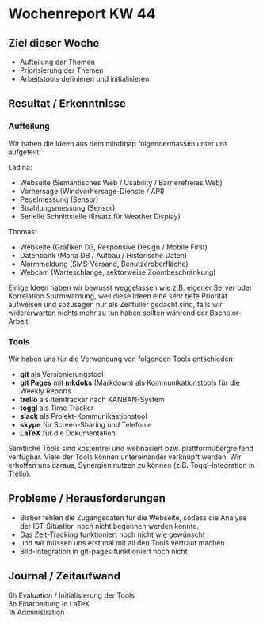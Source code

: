 # Wochenreport KW 44

## Ziel dieser Woche
* Aufteilung der Themen
* Priorisierung der Themen
* Arbeitstools definieren und initialisieren

## Resultat / Erkenntnisse

### Aufteilung
Wir haben die Ideen aus dem mindmap folgendermassen unter uns aufgeteilt:

Ladina: 

* Webseite (Semantisches Web / Usability / Barrierefreies Web)
* Vorhersage (Windvorhersage-Dienste / API)
* Pegelmessung (Sensor)
* Strahlungsmessung (Sensor)
* Serielle Schnittstelle (Ersatz für Weather Display)

Thomas:

* Webseite (Grafiken D3, Responsive Design / Mobile First)
* Datenbank (Maria DB / Aufbau / Historische Daten)
* Alarmmeldung (SMS-Versand, Benutzeroberfläche)
* Webcam (Warteschlange, sektorweise Zoombeschränkung)

Einige Ideen haben wir bewusst weggelassen wie z.B. eigener Server oder Korrelation Sturmwarnung, weil diese Ideen eine sehr tiefe Priorität aufweisen und sozusagen nur als Zeitfüller gedacht sind, falls wir widererwarten nichts mehr zu tun haben sollten während der Bachelor-Arbeit.

### Tools
Wir haben uns für die Verwendung von folgenden Tools entschieden:

* **git** als Versionierungstool
* **git Pages** mit **mkdoks** (Markdown) als Kommunikationstools für die Weekly Reports
* **trello** als Itemtracker nach KANBAN-System
* **toggl** als Time Tracker
* **slack** als Projekt-Kommunikastionstool
* **skype** für Screen-Sharing und Telefonie
* **LaTeX** für die Dokumentation

Sämtliche Tools sind kostenfrei und webbasiert bzw. plattformübergreifend verfügbar. Viele der Tools können untereinander verknüpft werden. Wir erhoffen uns daraus, Synergien nutzen zu können (z.B. Toggl-Integration in Trello).

## Probleme / Herausforderungen
* Bisher fehlen die Zugangsdaten für die Webseite, sodass die Analyse der IST-Situation noch nicht begonnen werden konnte.
* Das Zeit-Tracking funktioniert noch nicht wie gewünscht
* und wir müssen uns erst mal mit all den Tools vertraut machen
* Bild-Integration in git-pages funktioniert noch nicht

## Journal / Zeitaufwand
6h Evaluation / Initialisierung der Tools  
3h Einarbeitung in LaTeX  
1h Administration

